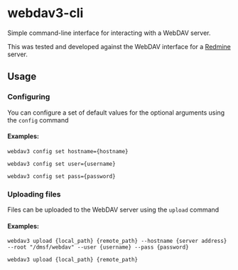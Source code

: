 # webdav3-cli

Simple command-line interface for interacting with a WebDAV server.

This was tested and developed against the WebDAV interface for a [Redmine](https://www.redmine.org/) server.

## Usage

### Configuring

You can configure a set of default values for the optional arguments using the `config` command 

#### Examples:
`webdav3 config set hostname={hostname}`

`webdav3 config set user={username}`

`webdav3 config set pass={password}`


### Uploading files

Files can be uploaded to the WebDAV server using the `upload` command

#### Examples:
`webdav3 upload {local_path} {remote_path} --hostname {server address} --root "/dmsf/webdav" --user {username} --pass {password}`

`webdav3 upload {local_path} {remote_path}`
